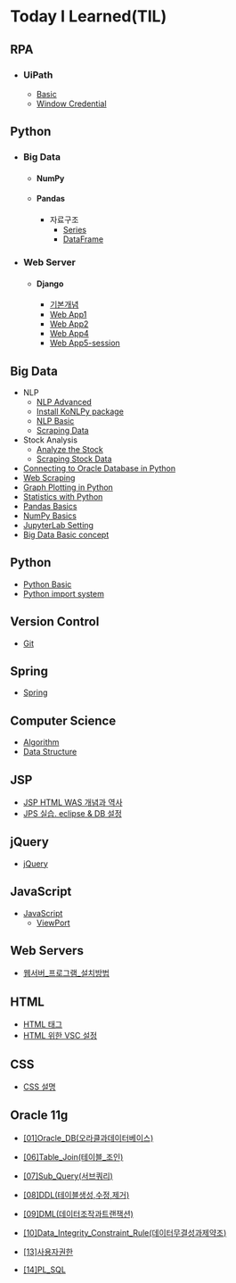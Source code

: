 # Today I Learned(TIL)

## RPA
 - ### UiPath
   - [Basic](https://github.com/MagnaPax/TIL/blob/master/RPA/UiPath.md)
   - [Window Credential](https://github.com/MagnaPax/TIL/blob/master/RPA/WindowCredential.md)

## Python
 - ### Big Data
    - #### NumPy
    - #### Pandas
      - 자료구조
          - [Series](https://github.com/MagnaPax/TIL/blob/master/Python/Big%20Data/Series.md)
          - [DataFrame](https://github.com/MagnaPax/TIL/blob/master/Python/Big%20Data/DataFrame.md)


 - ### Web Server     
    - #### Django
      - [기본개념](https://github.com/MagnaPax/TIL/blob/master/Django/BasicConceptOfDjango.md)
      - [Web App1](https://github.com/MagnaPax/TIL/blob/master/Django/Django_WebApp01.md)
      - [Web App2](https://github.com/MagnaPax/TIL/blob/master/Django/Django_WebApp02.md)
      - [Web App4](https://github.com/MagnaPax/TIL/blob/master/Django/Django_WebApp04.md)
      - [Web App5-session](https://github.com/MagnaPax/TIL/blob/master/Django/login%20%EC%9B%B9%EC%95%B1%20%EC%8B%A4%ED%96%89%EC%88%9C%EC%84%9C.md)

## Big Data
 - NLP
    - [NLP Advanced](https://github.com/MagnaPax/TIL/blob/master/BigData/koMovAna.md)
    - [Install KoNLPy package](https://github.com/MagnaPax/TIL/blob/master/BigData/KoNLPy.md)
    - [NLP Basic](https://github.com/MagnaPax/TIL/blob/master/BigData/MovAna.md)
    - [Scraping Data](https://github.com/MagnaPax/TIL/blob/master/BigData/movrev.md)
 - Stock Analysis
    - [Analyze the Stock](https://github.com/MagnaPax/TIL/blob/master/BigData/stockAna.md)
    - [Scraping Stock Data](https://github.com/MagnaPax/TIL/blob/master/BigData/stockBasic.md)
 - [Connecting to Oracle Database in Python](https://github.com/MagnaPax/TIL/blob/master/BigData/Connecting%20to%20Oracle%20Database%20in%20Python.md)
 - [Web Scraping](https://github.com/MagnaPax/TIL/blob/master/BigData/Web_Scraping.md)
 - [Graph Plotting in Python]()
 - [Statistics with Python]()
 - [Pandas Basics]()
 - [NumPy Basics]()
 - [JupyterLab Setting](https://github.com/MagnaPax/TIL/blob/master/BigData/JupyterLab.md)
 - [Big Data Basic concept](https://github.com/MagnaPax/TIL/blob/master/BigData/BigData.md)

## Python
 - [Python Basic](https://github.com/MagnaPax/TIL/blob/master/Python/Python_Basic.md)
 - [Python import system](https://github.com/MagnaPax/TIL/blob/master/Python/python_import.md)

## Version Control
 - [Git](https://github.com/MagnaPax/TIL/blob/master/GIT/git.md)

## Spring
 - [Spring](https://github.com/MagnaPax/TIL/commit/27b86b491f9071b199d00b11df32682540811df3?short_path=f3c729c#diff-f3c729cd72c7d9b4f8551d8c42f5b48e)

## Computer Science
 - [Algorithm](https://github.com/MagnaPax/TIL/commit/1aa4a67c74cb450d0822d24382dce1f3a1dec874?short_path=994f8e0#diff-994f8e0f3e88eead8d28bd97ed4b2ffd)
 - [Data Structure]()

## JSP
  - [JSP HTML WAS 개념과 역사](https://github.com/MagnaPax/TIL/blob/master/WEB/JSP/jsp.md)
  - [JPS 실습. eclipse & DB 설정](https://github.com/MagnaPax/TIL/blob/master/WEB/JSP/DB_%EC%9D%B4%ED%81%B4%EB%A6%BD%EC%8A%A4%EC%84%A4%EC%A0%95.md)

## jQuery
  - [jQuery](https://github.com/MagnaPax/TIL/blob/master/WEB/jQuery/jQuery.md)

## JavaScript
  - [JavaScript](https://github.com/MagnaPax/TIL/blob/master/WEB/JavaScript/JavaScript.md)  
    - [ViewPort](https://github.com/MagnaPax/TIL/blob/master/WEB/JavaScript/ViewPort.md)


## Web Servers
  * [웹서버_프로그램_설치방법](https://github.com/MagnaPax/TIL/blob/master/WEB/Web%20Servers/%EC%9B%B9%EC%84%9C%EB%B2%84_%ED%94%84%EB%A1%9C%EA%B7%B8%EB%9E%A8_%EC%84%A4%EC%B9%98%EB%B0%A9%EB%B2%95.md)


## HTML
  * [HTML 태그](https://github.com/MagnaPax/TIL/blob/master/WEB/HTML/HTML%ED%83%9C%EA%B7%B8.md)
  * [HTML 위한 VSC 설정](https://github.com/MagnaPax/TIL/blob/master/WEB/HTML/html%EC%9C%84%ED%95%9CVSCode%EC%84%B8%ED%8C%85.md)


## CSS
  * [CSS 설명](https://github.com/MagnaPax/TIL/blob/master/WEB/CSS/CSS.md)


## Oracle 11g
* [[01]Oracle_DB(오라클과데이터베이스)](https://github.com/MagnaPax/TIL/blob/master/DB/Oracle_Programming/%5B01%5DOracle_DB(%EC%98%A4%EB%9D%BC%ED%81%B4%EA%B3%BC%EB%8D%B0%EC%9D%B4%ED%84%B0%EB%B2%A0%EC%9D%B4%EC%8A%A4).md)
 
* [[06]Table_Join(테이블_조인)](https://github.com/MagnaPax/TIL/blob/master/DB/Oracle_Programming/%5B06%5DTable_Join(%ED%85%8C%EC%9D%B4%EB%B8%94_%EC%A1%B0%EC%9D%B8).md)
 
* [[07]Sub_Query(서브쿼리)](https://github.com/MagnaPax/TIL/blob/master/DB/Oracle_Programming/%5B07%5DSub_Query(%EC%84%9C%EB%B8%8C%EC%BF%BC%EB%A6%AC).md)
 
* [[08]DDL(테이블생성,수정,제거)](https://github.com/MagnaPax/TIL/blob/master/DB/Oracle_Programming/%5B08%5DDDL(%ED%85%8C%EC%9D%B4%EB%B8%94%EC%83%9D%EC%84%B1%2C%EC%88%98%EC%A0%95%2C%EC%A0%9C%EA%B1%B0).md)
* [[09]DML(데이터조작과트랜잭션)](https://github.com/MagnaPax/TIL/blob/master/DB/Oracle_Programming/%5B09%5DDML(%EB%8D%B0%EC%9D%B4%ED%84%B0%EC%A1%B0%EC%9E%91%EA%B3%BC%ED%8A%B8%EB%9E%9C%EC%9E%AD%EC%85%98).md)
 
* [[10]Data_Integrity_Constraint_Rule(데이터무결성과제약조)](https://github.com/MagnaPax/TIL/blob/master/DB/Oracle_Programming/%5B10%5DData_Integrity_Constraint_Rule(%EB%8D%B0%EC%9D%B4%ED%84%B0%EB%AC%B4%EA%B2%B0%EC%84%B1%EA%B3%BC%EC%A0%9C%EC%95%BD%EC%A1%B0).md)
 
* [[13]사용자권한](https://github.com/MagnaPax/TIL/blob/master/DB/Oracle_Programming/%5B13%5D%EC%82%AC%EC%9A%A9%EC%9E%90%EA%B6%8C%ED%95%9C.md)

* [[14]PL_SQL](https://github.com/MagnaPax/TIL/blob/master/DB/Oracle_Programming/%5B14%5DPL_SQL.md)








<!--

* Security 학습
  * Stater Class
    * [Module 1](https://github.com/cheese10yun/TIL/blob/master/Spring/security/Starter%20Class/module-01.md)
    * 

-->